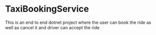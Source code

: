 # TaxiBookingService
This is an end to end dotnet project where the user can book the ride as well as cancel it and driver can accept the ride
